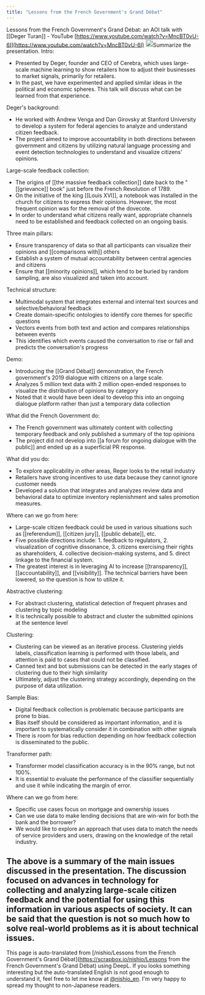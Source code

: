 ```yaml
---
title: "Lessons from the French Government's Grand Débat"
---
```


Lessons from the French Government's Grand Débat: an AOI talk with [[Deger Turan]] - YouTube
[https://www.youtube.com/watch?v=MncBT0vU-6I](https://www.youtube.com/watch?v=MncBT0vU-6I)
<img src='https://scrapbox.io/api/pages/nishio-en/claude/icon' alt='claude.icon' height="19.5"/>Summarize the presentation.
Intro:
- Presented by Deger, founder and CEO of Cerebra, which uses large-scale machine learning to show retailers how to adjust their businesses to market signals, primarily for retailers.
- In the past, we have experimented and applied similar ideas in the political and economic spheres. This talk will discuss what can be learned from that experience.

Deger's background:
- He worked with Andrew Venga and Dan Girovsky at Stanford University to develop a system for federal agencies to analyze and understand citizen feedback.
- The project aimed to improve accountability in both directions between government and citizens by utilizing natural language processing and event detection technologies to understand and visualize citizens' opinions.

Large-scale feedback collection:
- The origins of [[the massive feedback collection]] date back to the "[[grievance]] book" just before the French Revolution of 1789.
- On the initiative of the king [[Louis XVI]], a notebook was installed in the church for citizens to express their opinions. However, the most frequent opinion was for the removal of the dovecote.
- In order to understand what citizens really want, appropriate channels need to be established and feedback collected on an ongoing basis.

Three main pillars:
- Ensure transparency of data so that all participants can visualize their opinions and [[comparisons with]] others
- Establish a system of mutual accountability between central agencies and citizens
- Ensure that [[minority opinions]], which tend to be buried by random sampling, are also visualized and taken into account.

Technical structure:
- Multimodal system that integrates external and internal text sources and selective/behavioral feedback
- Create domain-specific ontologies to identify core themes for specific questions
- Vectors events from both text and action and compares relationships between events
- This identifies which events caused the conversation to rise or fall and predicts the conversation's progress

Demo:
- Introducing the [[Grand Débat]] demonstration, the French government's 2019 dialogue with citizens on a large scale.
- Analyzes 5 million text data with 2 million open-ended responses to visualize the distribution of opinions by category
- Noted that it would have been ideal to develop this into an ongoing dialogue platform rather than just a temporary data collection

What did the French Government do:
- The French government was ultimately content with collecting temporary feedback and only published a summary of the top opinions
- The project did not develop into [[a forum for ongoing dialogue with the public]] and ended up as a superficial PR response.

What did you do:
- To explore applicability in other areas, Reger looks to the retail industry
- Retailers have strong incentives to use data because they cannot ignore customer needs
- Developed a solution that integrates and analyzes review data and behavioral data to optimize inventory replenishment and sales promotion measures.

Where can we go from here:
- Large-scale citizen feedback could be used in various situations such as [[referendum]], [[citizen jury]], [[public debate]], etc.
- Five possible directions include: 1. feedback to regulators, 2. visualization of cognitive dissonance, 3. citizens exercising their rights as shareholders, 4. collective decision-making systems, and 5. direct linkage to the financial system.
- The greatest interest is in leveraging AI to increase [[transparency]], [[accountability]], and [[visibility]]. The technical barriers have been lowered, so the question is how to utilize it.

Abstractive clustering:
- For abstract clustering, statistical detection of frequent phrases and clustering by topic modeling
- It is technically possible to abstract and cluster the submitted opinions at the sentence level

Clustering:
- Clustering can be viewed as an iterative process. Clustering yields labels, classification learning is performed with those labels, and attention is paid to cases that could not be classified.
- Canned text and bot submissions can be detected in the early stages of clustering due to their high similarity
- Ultimately, adjust the clustering strategy accordingly, depending on the purpose of data utilization.

Sample Bias:
- Digital feedback collection is problematic because participants are prone to bias.
- Bias itself should be considered as important information, and it is important to systematically consider it in combination with other signals
- There is room for bias reduction depending on how feedback collection is disseminated to the public.

Transformer path:
- Transformer model classification accuracy is in the 90% range, but not 100%.
- It is essential to evaluate the performance of the classifier sequentially and use it while indicating the margin of error.

Where can we go from here:
- Specific use cases focus on mortgage and ownership issues
- Can we use data to make lending decisions that are win-win for both the bank and the borrower?
- We would like to explore an approach that uses data to match the needs of service providers and users, drawing on the knowledge of the retail industry.

The above is a summary of the main issues discussed in the presentation. The discussion focused on advances in technology for collecting and analyzing large-scale citizen feedback and the potential for using this information in various aspects of society. It can be said that the question is not so much how to solve real-world problems as it is about technical issues.
---
This page is auto-translated from [/nishio/Lessons from the French Government's Grand Débat](https://scrapbox.io/nishio/Lessons from the French Government's Grand Débat) using DeepL. If you looks something interesting but the auto-translated English is not good enough to understand it, feel free to let me know at [@nishio_en](https://twitter.com/nishio_en). I'm very happy to spread my thought to non-Japanese readers.